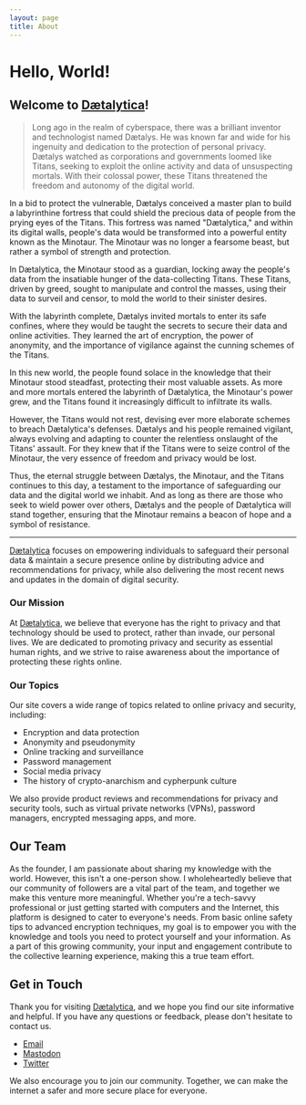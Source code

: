 ```yaml
---
layout: page
title: About
---
```


# Hello, World!

## Welcome to [Dætalytica](https://daetalytica.io)!

> Long ago in the realm of cyberspace, there was a brilliant inventor and technologist named Dætalys. He was known far and wide for his ingenuity and dedication to the protection of personal privacy. Dætalys watched as corporations and governments loomed like Titans, seeking to exploit the online activity and data of unsuspecting mortals. With their colossal power, these Titans threatened the freedom and autonomy of the digital world.

In a bid to protect the vulnerable, Dætalys conceived a master plan to build a labyrinthine fortress that could shield the precious data of people from the prying eyes of the Titans. This fortress was named "Dætalytica," and within its digital walls, people's data would be transformed into a powerful entity known as the Minotaur. The Minotaur was no longer a fearsome beast, but rather a symbol of strength and protection.

In Dætalytica, the Minotaur stood as a guardian, locking away the people's data from the insatiable hunger of the data-collecting Titans. These Titans, driven by greed, sought to manipulate and control the masses, using their data to surveil and censor, to mold the world to their sinister desires.

With the labyrinth complete, Dætalys invited mortals to enter its safe confines, where they would be taught the secrets to secure their data and online activities. They learned the art of encryption, the power of anonymity, and the importance of vigilance against the cunning schemes of the Titans.

In this new world, the people found solace in the knowledge that their Minotaur stood steadfast, protecting their most valuable assets. As more and more mortals entered the labyrinth of Dætalytica, the Minotaur's power grew, and the Titans found it increasingly difficult to infiltrate its walls.

However, the Titans would not rest, devising ever more elaborate schemes to breach Dætalytica's defenses. Dætalys and his people remained vigilant, always evolving and adapting to counter the relentless onslaught of the Titans' assault. For they knew that if the Titans were to seize control of the Minotaur, the very essence of freedom and privacy would be lost.

Thus, the eternal struggle between Dætalys, the Minotaur, and the Titans continues to this day, a testament to the importance of safeguarding our data and the digital world we inhabit. And as long as there are those who seek to wield power over others, Dætalys and the people of Dætalytica will stand together, ensuring that the Minotaur remains a beacon of hope and a symbol of resistance.

___
[Dætalytica](https://daetalytica.io) focuses on empowering individuals to safeguard their personal data & maintain a secure presence online by distributing advice and recommendations for privacy, while also delivering the most recent news and updates in the domain of digital security.

### Our Mission

At [Dætalytica](https://daetalytica.io), we believe that everyone has the right to privacy and that technology should be used to protect, rather than invade, our personal lives. We are dedicated to promoting privacy and security as essential human rights, and we strive to raise awareness about the importance of protecting these rights online.

### Our Topics

Our site covers a wide range of topics related to online privacy and security, including:

- Encryption and data protection
- Anonymity and pseudonymity
- Online tracking and surveillance
- Password management
- Social media privacy
- The history of crypto-anarchism and cypherpunk culture

We also provide product reviews and recommendations for privacy and security tools, such as virtual private networks (VPNs), password managers, encrypted messaging apps, and more.

## Our Team

As the founder, I am passionate about sharing my knowledge with the world. However, this isn't a one-person show. I wholeheartedly believe that our community of followers are a vital part of the team, and together we make this venture more meaningful. Whether you're a tech-savvy professional or just getting started with computers and the Internet, this platform is designed to cater to everyone's needs. From basic online safety tips to advanced encryption techniques, my goal is to empower you with the knowledge and tools you need to protect yourself and your information. As a part of this growing community, your input and engagement contribute to the collective learning experience, making this a true team effort.

## Get in Touch

Thank you for visiting [Dætalytica](https://daetalytica.io), and we hope you find our site informative and helpful. If you have any questions or feedback, please don't hesitate to contact us.

- [Email](mailto:oracle@daetalytica.io)
- [Mastodon](https://infosec.exchange/@daetalytica)
- [Twitter](https://twitter.com/daetalytica)

We also encourage you to join our community. Together, we can make the internet a safer and more secure place for everyone.
